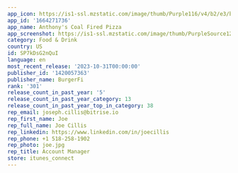 ```yaml
---
app_icon: https://is1-ssl.mzstatic.com/image/thumb/Purple116/v4/b2/e3/b1/b2e3b1b2-4e5c-0f68-402b-004d6fb3f348/AppIcon-0-0-1x_U007epad-0-0-85-220.png/1024x1024bb.png
app_id: '1664271736'
app_name: Anthony's Coal Fired Pizza
app_screenshot: https://is1-ssl.mzstatic.com/image/thumb/PurpleSource126/v4/c7/3e/b4/c73eb415-e27a-078d-5569-f419aeb8e7e6/bdad6a85-2714-4e7f-b838-7417368d3ff1_simulator_screenshot_849FBBBF-14E1-447D-AA32-0D5D040395CF.png/1284x2778bb.png
category: Food & Drink
country: US
id: SP7kDsG2nQuI
language: en
most_recent_release: '2023-10-31T00:00:00'
publisher_id: '1420057363'
publisher_name: BurgerFi
rank: '301'
release_count_in_past_year: '5'
release_count_in_past_year_category: 13
release_count_in_past_year_top_in_category: 38
rep_email: joseph.cillis@bitrise.io
rep_first_name: Joe
rep_full_name: Joe Cillis
rep_linkedin: https://www.linkedin.com/in/joecillis
rep_phone: +1 518-258-1902
rep_photo: joe.jpg
rep_title: Account Manager
store: itunes_connect
---
```


